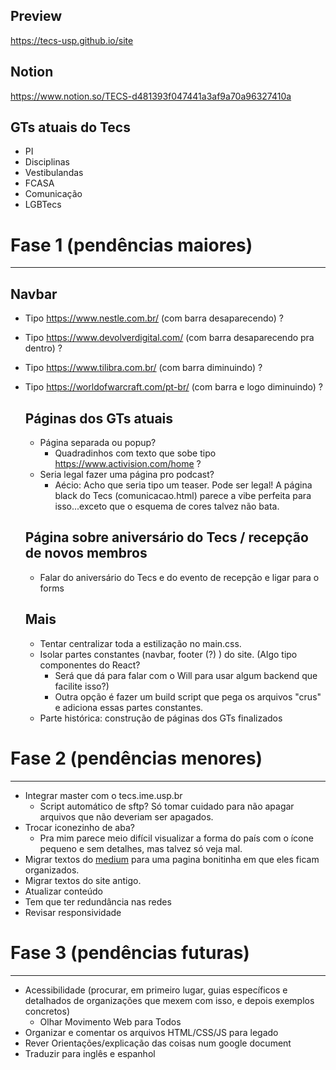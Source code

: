 Preview
------
https://tecs-usp.github.io/site

Notion
------
https://www.notion.so/TECS-d481393f047441a3af9a70a96327410a

GTs atuais do Tecs
------

* PI
* Disciplinas
* Vestibulandas
* FCASA
* Comunicação
* LGBTecs


# Fase 1 (pendências maiores)
--------

 ## Navbar
* Tipo https://www.nestle.com.br/ (com barra desaparecendo) ?
* Tipo https://www.devolverdigital.com/ (com barra desaparecendo pra dentro) ?
* Tipo https://www.tilibra.com.br/ (com barra diminuindo) ?
* Tipo https://worldofwarcraft.com/pt-br/ (com barra e logo diminuindo) ?

  ## Páginas dos GTs atuais
   * Página separada ou popup?
     * Quadradinhos com texto que sobe tipo https://www.activision.com/home ?
   * Seria legal fazer uma página pro podcast?
     * Aécio: Acho que seria tipo um teaser. Pode ser legal! A página black do Tecs (comunicacao.html) parece a vibe perfeita para isso...exceto que o esquema de cores talvez não bata.
     
  ## Página sobre aniversário do Tecs / recepção de novos membros
  * Falar do aniversário do Tecs e do evento de recepção e ligar para o forms

  ## Mais
  * Tentar centralizar toda a estilização no main.css.
  * Isolar partes constantes (navbar, footer (?) ) do site. (Algo tipo componentes do React? 
    * Será que dá para falar com o Will para usar algum backend que facilite isso?)
    * Outra opção é fazer um build script que pega os arquivos "crus" e adiciona essas partes constantes.
  * Parte histórica: construção de páginas dos GTs finalizados
  

# Fase 2 (pendências menores)
-----
* Integrar master com o tecs.ime.usp.br
  * Script automático de sftp? Só tomar cuidado para não apagar arquivos que não deveriam ser apagados.
* Trocar iconezinho de aba? 
    * Pra mim parece meio difícil visualizar a forma do país com o ícone pequeno e sem detalhes, mas talvez só veja mal.
* Migrar textos do [medium](https://medium.com/@tecs.usp) para uma pagina bonitinha em que eles ficam organizados.
* Migrar textos do site antigo.
* Atualizar conteúdo
* Tem que ter redundância nas redes
* Revisar responsividade


# Fase 3 (pendências futuras)
----
* Acessibilidade (procurar, em primeiro lugar, guias específicos e detalhados de organizações que mexem com isso, e depois exemplos concretos)
  * Olhar Movimento Web para Todos
* Organizar e comentar os arquivos HTML/CSS/JS para legado
* Rever Orientações/explicação das coisas num google document
* Traduzir para inglês e espanhol
